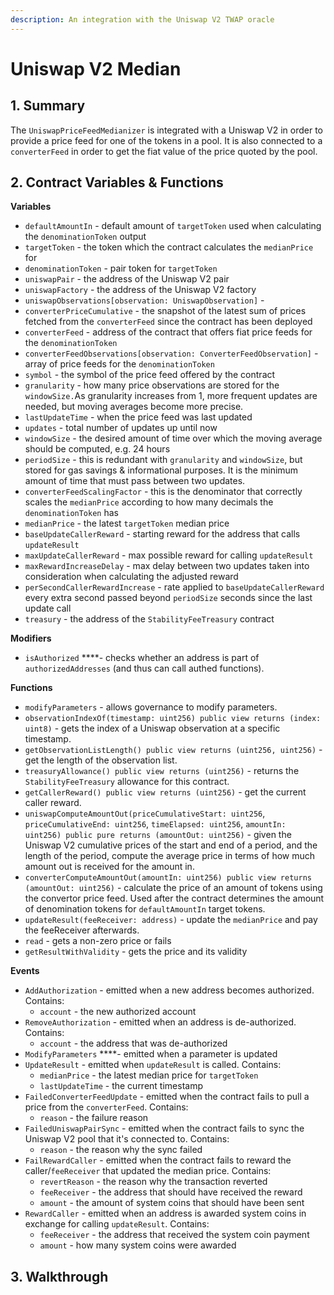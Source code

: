 ```yaml
---
description: An integration with the Uniswap V2 TWAP oracle
---
```


# Uniswap V2 Median

## 1. Summary <a id="1-introduction"></a>

The `UniswapPriceFeedMedianizer` is integrated with a Uniswap V2 in order to provide a price feed for one of the tokens in a pool. It is also connected to a `converterFeed` in order to get the fiat value of the price quoted by the pool.

## 2. Contract Variables & Functions <a id="2-contract-details"></a>

**Variables**

* `defaultAmountIn` - default amount of `targetToken` used when calculating the `denominationToken` output
* `targetToken` - the token which the contract calculates the `medianPrice` for
* `denominationToken` - pair token for `targetToken`
* `uniswapPair` - the address of the Uniswap V2 pair
* `uniswapFactory` - the address of the Uniswap V2 factory
* `uniswapObservations[observation: UniswapObservation]` -
* `converterPriceCumulative` - the snapshot of the latest sum of prices fetched from the `converterFeed` since the contract has been deployed
* `converterFeed` - address of the contract that offers fiat price feeds for the `denominationToken`
* `converterFeedObservations[observation: ConverterFeedObservation]` - array of price feeds for the `denominationToken`
* `symbol` - the symbol of the price feed offered by the contract
* `granularity` - how many price observations are stored for the `windowSize.`As granularity increases from 1, more frequent updates are needed, but moving averages become more precise.
* `lastUpdateTime` - when the price feed was last updated
* `updates` - total number of updates up until now
* `windowSize` - the desired amount of time over which the moving average should be computed, e.g. 24 hours
* `periodSize` - this is redundant with `granularity` and `windowSize`, but stored for gas savings & informational purposes. It is the minimum amount of time that must pass between two updates.
* `converterFeedScalingFactor` - this is the denominator that correctly scales the `medianPrice` according to how many decimals the `denominationToken` has
* `medianPrice` - the latest `targetToken` median price 
* `baseUpdateCallerReward` - starting reward for the address that calls `updateResult`
* `maxUpdateCallerReward` - max possible reward for calling `updateResult`
* `maxRewardIncreaseDelay` - max delay between two updates taken into consideration when calculating the adjusted reward
* `perSecondCallerRewardIncrease` - rate applied to `baseUpdateCallerReward` every extra second passed beyond `periodSize` seconds since the last update call
* `treasury` - the address of the `StabilityFeeTreasury` contract

**Modifiers**

* `isAuthorized` ****- checks whether an address is part of `authorizedAddresses` \(and thus can call authed functions\).

**Functions**

* `modifyParameters` - allows governance to modify parameters.
* `observationIndexOf(timestamp: uint256) public view returns (index: uint8)` - gets the index of a Uniswap observation at a specific timestamp.
* `getObservationListLength() public view returns (uint256, uint256)` - get the length of the observation list.
* `treasuryAllowance() public view returns (uint256)` - returns the `StabilityFeeTreasury` allowance for this contract.
* `getCallerReward() public view returns (uint256)` - get the current caller reward.
* `uniswapComputeAmountOut(priceCumulativeStart: uint256`, `priceCumulativeEnd: uint256`, `timeElapsed: uint256`, `amountIn: uint256) public pure returns (amountOut: uint256)` - given the Uniswap V2 cumulative prices of the start and end of a period, and the length of the period, compute the average price in terms of how much amount out is received for the amount in.
* `converterComputeAmountOut(amountIn: uint256) public view returns (amountOut: uint256)` - calculate the price of an amount of tokens using the convertor price feed. Used after the contract determines the amount of denomination tokens for `defaultAmountIn` target tokens.
* `updateResult(feeReceiver: address)` - update the `medianPrice` and pay the feeReceiver afterwards.
* `read` - gets a non-zero price or fails
* `getResultWithValidity` - gets the price and its validity

**Events**

* `AddAuthorization` - emitted when a new address becomes authorized. Contains:
  * `account` - the new authorized account
* `RemoveAuthorization` - emitted when an address is de-authorized. Contains:
  * `account` - the address that was de-authorized
* `ModifyParameters` ****- emitted when a parameter is updated
* `UpdateResult` - emitted when `updateResult` is called. Contains:
  * `medianPrice` - the latest median price for `targetToken`
  * `lastUpdateTime` - the current timestamp
* `FailedConverterFeedUpdate` - emitted when the contract fails to pull a price from the `converterFeed`. Contains:
  * `reason` - the failure reason
* `FailedUniswapPairSync` - emitted when the contract fails to sync the Uniswap V2 pool that it's connected to. Contains:
  * `reason` - the reason why the sync failed
* `FailRewardCaller` - emitted when the contract fails to reward the caller/`feeReceiver` that updated the median price. Contains:
  * `revertReason` - the reason why the transaction reverted
  * `feeReceiver` - the address that should have received the reward
  * `amount` - the amount of system coins that should have been sent
* `RewardCaller` - emitted when an address is awarded system coins in exchange for calling `updateResult`. Contains:
  * `feeReceiver` - the address that received the system coin payment
  * `amount` - how many system coins were awarded

## 3. Walkthrough



